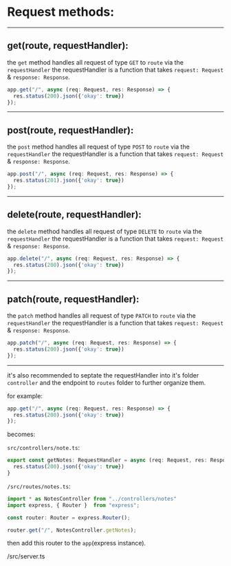 # Request methods:

---

## get(route, requestHandler):

the `get` method handles all request of type `GET` to `route` via the `requestHandler` the requestHandler is a function that takes `request: Request` & `response: Response`.

```typescript
app.get("/", async (req: Request, res: Response) => {
  res.status(200).json({'okay': true})
});
```

---

## post(route, requestHandler):

the `post` method handles all request of type `POST` to `route` via the `requestHandler` the requestHandler is a function that takes `request: Request` & `response: Response`.

```typescript
app.post("/", async (req: Request, res: Response) => {
  res.status(201).json({'okay': true})
});
```


---

## delete(route, requestHandler):

the `delete` method handles all request of type `DELETE` to `route` via the `requestHandler` the requestHandler is a function that takes `request: Request` & `response: Response`.

```typescript
app.delete("/", async (req: Request, res: Response) => {
  res.status(200).json({'okay': true})
});
```

---

## patch(route, requestHandler):

the `patch` method handles all request of type `PATCH` to `route` via the `requestHandler` the requestHandler is a function that takes `request: Request` & `response: Response`.

```typescript
app.patch("/", async (req: Request, res: Response) => {
  res.status(200).json({'okay': true})
});
```

---

it's also recommended to septate the requestHandler into it's folder `controller` and the endpoint to `routes` folder to further organize them.

for example:

```typescript
app.get("/", async (req: Request, res: Response) => {
  res.status(200).json({'okay': true})
});
```

becomes:

`src/controllers/note.ts`:

```typescript
export const getNotes: RequestHandler = async (req: Request, res: Response) => {
  res.status(200).json({'okay': true})
}
```


`/src/routes/notes.ts`:

```typescript
import * as NotesController from "../controllers/notes"
import express, { Router }  from "express";

const router: Router = express.Router();

router.get("/", NotesController.getNotes);
```

then add this router to the `app`(express instance).

/src/server.ts
```typescript

```
